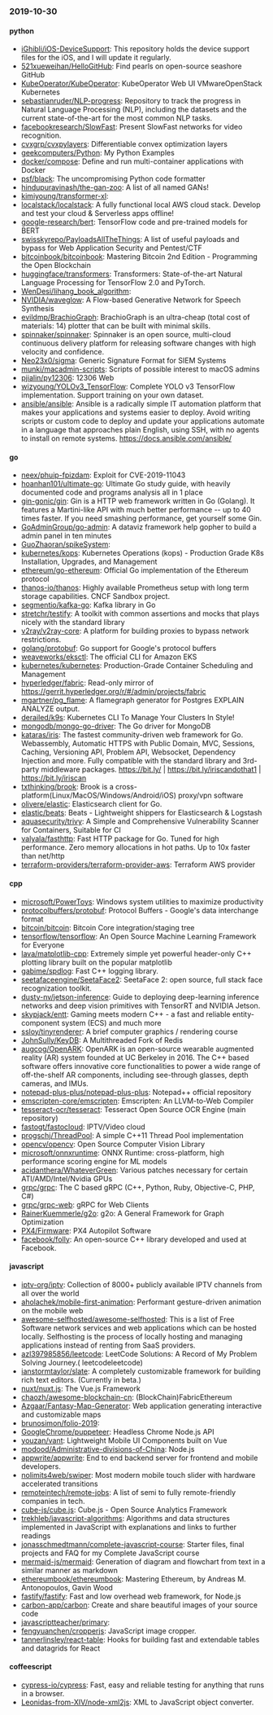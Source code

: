 ### 2019-10-30

#### python
* [iGhibli/iOS-DeviceSupport](https://github.com/iGhibli/iOS-DeviceSupport): This repository holds the device support files for the iOS, and I will update it regularly.
* [521xueweihan/HelloGitHub](https://github.com/521xueweihan/HelloGitHub): Find pearls on open-source seashore  GitHub 
* [KubeOperator/KubeOperator](https://github.com/KubeOperator/KubeOperator): KubeOperator  Web UI  VMwareOpenStack Kubernetes 
* [sebastianruder/NLP-progress](https://github.com/sebastianruder/NLP-progress): Repository to track the progress in Natural Language Processing (NLP), including the datasets and the current state-of-the-art for the most common NLP tasks.
* [facebookresearch/SlowFast](https://github.com/facebookresearch/SlowFast): Present SlowFast networks for video recognition.
* [cvxgrp/cvxpylayers](https://github.com/cvxgrp/cvxpylayers): Differentiable convex optimization layers
* [geekcomputers/Python](https://github.com/geekcomputers/Python): My Python Examples
* [docker/compose](https://github.com/docker/compose): Define and run multi-container applications with Docker
* [psf/black](https://github.com/psf/black): The uncompromising Python code formatter
* [hindupuravinash/the-gan-zoo](https://github.com/hindupuravinash/the-gan-zoo): A list of all named GANs!
* [kimiyoung/transformer-xl](https://github.com/kimiyoung/transformer-xl): 
* [localstack/localstack](https://github.com/localstack/localstack):  A fully functional local AWS cloud stack. Develop and test your cloud & Serverless apps offline!
* [google-research/bert](https://github.com/google-research/bert): TensorFlow code and pre-trained models for BERT
* [swisskyrepo/PayloadsAllTheThings](https://github.com/swisskyrepo/PayloadsAllTheThings): A list of useful payloads and bypass for Web Application Security and Pentest/CTF
* [bitcoinbook/bitcoinbook](https://github.com/bitcoinbook/bitcoinbook): Mastering Bitcoin 2nd Edition - Programming the Open Blockchain
* [huggingface/transformers](https://github.com/huggingface/transformers):  Transformers: State-of-the-art Natural Language Processing for TensorFlow 2.0 and PyTorch.
* [WenDesi/lihang_book_algorithm](https://github.com/WenDesi/lihang_book_algorithm): 
* [NVIDIA/waveglow](https://github.com/NVIDIA/waveglow): A Flow-based Generative Network for Speech Synthesis
* [evildmp/BrachioGraph](https://github.com/evildmp/BrachioGraph): BrachioGraph is an ultra-cheap (total cost of materials: 14) plotter that can be built with minimal skills.
* [spinnaker/spinnaker](https://github.com/spinnaker/spinnaker): Spinnaker is an open source, multi-cloud continuous delivery platform for releasing software changes with high velocity and confidence.
* [Neo23x0/sigma](https://github.com/Neo23x0/sigma): Generic Signature Format for SIEM Systems
* [munki/macadmin-scripts](https://github.com/munki/macadmin-scripts): Scripts of possible interest to macOS admins
* [pjialin/py12306](https://github.com/pjialin/py12306):  12306  Web 
* [wizyoung/YOLOv3_TensorFlow](https://github.com/wizyoung/YOLOv3_TensorFlow): Complete YOLO v3 TensorFlow implementation. Support training on your own dataset.
* [ansible/ansible](https://github.com/ansible/ansible): Ansible is a radically simple IT automation platform that makes your applications and systems easier to deploy. Avoid writing scripts or custom code to deploy and update your applications  automate in a language that approaches plain English, using SSH, with no agents to install on remote systems. https://docs.ansible.com/ansible/

#### go
* [neex/phuip-fpizdam](https://github.com/neex/phuip-fpizdam): Exploit for CVE-2019-11043
* [hoanhan101/ultimate-go](https://github.com/hoanhan101/ultimate-go): Ultimate Go study guide, with heavily documented code and programs analysis all in 1 place 
* [gin-gonic/gin](https://github.com/gin-gonic/gin): Gin is a HTTP web framework written in Go (Golang). It features a Martini-like API with much better performance -- up to 40 times faster. If you need smashing performance, get yourself some Gin.
* [GoAdminGroup/go-admin](https://github.com/GoAdminGroup/go-admin): A dataviz framework help gopher to build a admin panel in ten minutes
* [GuoZhaoran/spikeSystem](https://github.com/GuoZhaoran/spikeSystem): 
* [kubernetes/kops](https://github.com/kubernetes/kops): Kubernetes Operations (kops) - Production Grade K8s Installation, Upgrades, and Management
* [ethereum/go-ethereum](https://github.com/ethereum/go-ethereum): Official Go implementation of the Ethereum protocol
* [thanos-io/thanos](https://github.com/thanos-io/thanos): Highly available Prometheus setup with long term storage capabilities. CNCF Sandbox project.
* [segmentio/kafka-go](https://github.com/segmentio/kafka-go): Kafka library in Go
* [stretchr/testify](https://github.com/stretchr/testify): A toolkit with common assertions and mocks that plays nicely with the standard library
* [v2ray/v2ray-core](https://github.com/v2ray/v2ray-core): A platform for building proxies to bypass network restrictions.
* [golang/protobuf](https://github.com/golang/protobuf): Go support for Google's protocol buffers
* [weaveworks/eksctl](https://github.com/weaveworks/eksctl): The official CLI for Amazon EKS
* [kubernetes/kubernetes](https://github.com/kubernetes/kubernetes): Production-Grade Container Scheduling and Management
* [hyperledger/fabric](https://github.com/hyperledger/fabric): Read-only mirror of https://gerrit.hyperledger.org/r/#/admin/projects/fabric
* [mgartner/pg_flame](https://github.com/mgartner/pg_flame): A flamegraph generator for Postgres EXPLAIN ANALYZE output.
* [derailed/k9s](https://github.com/derailed/k9s):  Kubernetes CLI To Manage Your Clusters In Style!
* [mongodb/mongo-go-driver](https://github.com/mongodb/mongo-go-driver): The Go driver for MongoDB
* [kataras/iris](https://github.com/kataras/iris): The fastest community-driven web framework for Go. Webassembly, Automatic HTTPS with Public Domain, MVC, Sessions, Caching, Versioning API, Problem API, Websocket, Dependency Injection and more. Fully compatible with the standard library and 3rd-party middleware packages. https://bit.ly/ | https://bit.ly/iriscandothat1 | https://bit.ly/iriscan
* [txthinking/brook](https://github.com/txthinking/brook): Brook is a cross-platform(Linux/MacOS/Windows/Android/iOS) proxy/vpn software
* [olivere/elastic](https://github.com/olivere/elastic): Elasticsearch client for Go.
* [elastic/beats](https://github.com/elastic/beats):  Beats - Lightweight shippers for Elasticsearch & Logstash
* [aquasecurity/trivy](https://github.com/aquasecurity/trivy): A Simple and Comprehensive Vulnerability Scanner for Containers, Suitable for CI
* [valyala/fasthttp](https://github.com/valyala/fasthttp): Fast HTTP package for Go. Tuned for high performance. Zero memory allocations in hot paths. Up to 10x faster than net/http
* [terraform-providers/terraform-provider-aws](https://github.com/terraform-providers/terraform-provider-aws): Terraform AWS provider

#### cpp
* [microsoft/PowerToys](https://github.com/microsoft/PowerToys): Windows system utilities to maximize productivity
* [protocolbuffers/protobuf](https://github.com/protocolbuffers/protobuf): Protocol Buffers - Google's data interchange format
* [bitcoin/bitcoin](https://github.com/bitcoin/bitcoin): Bitcoin Core integration/staging tree
* [tensorflow/tensorflow](https://github.com/tensorflow/tensorflow): An Open Source Machine Learning Framework for Everyone
* [lava/matplotlib-cpp](https://github.com/lava/matplotlib-cpp): Extremely simple yet powerful header-only C++ plotting library built on the popular matplotlib
* [gabime/spdlog](https://github.com/gabime/spdlog): Fast C++ logging library.
* [seetafaceengine/SeetaFace2](https://github.com/seetafaceengine/SeetaFace2): SeetaFace 2: open source, full stack face recognization toolkit.
* [dusty-nv/jetson-inference](https://github.com/dusty-nv/jetson-inference): Guide to deploying deep-learning inference networks and deep vision primitives with TensorRT and NVIDIA Jetson.
* [skypjack/entt](https://github.com/skypjack/entt): Gaming meets modern C++ - a fast and reliable entity-component system (ECS) and much more
* [ssloy/tinyrenderer](https://github.com/ssloy/tinyrenderer): A brief computer graphics / rendering course
* [JohnSully/KeyDB](https://github.com/JohnSully/KeyDB): A Multithreaded Fork of Redis
* [augcog/OpenARK](https://github.com/augcog/OpenARK): OpenARK is an open-source wearable augmented reality (AR) system founded at UC Berkeley in 2016. The C++ based software offers innovative core functionalities to power a wide range of off-the-shelf AR components, including see-through glasses, depth cameras, and IMUs.
* [notepad-plus-plus/notepad-plus-plus](https://github.com/notepad-plus-plus/notepad-plus-plus): Notepad++ official repository
* [emscripten-core/emscripten](https://github.com/emscripten-core/emscripten): Emscripten: An LLVM-to-Web Compiler
* [tesseract-ocr/tesseract](https://github.com/tesseract-ocr/tesseract): Tesseract Open Source OCR Engine (main repository)
* [fastogt/fastocloud](https://github.com/fastogt/fastocloud): IPTV/Video cloud
* [progschj/ThreadPool](https://github.com/progschj/ThreadPool): A simple C++11 Thread Pool implementation
* [opencv/opencv](https://github.com/opencv/opencv): Open Source Computer Vision Library
* [microsoft/onnxruntime](https://github.com/microsoft/onnxruntime): ONNX Runtime: cross-platform, high performance scoring engine for ML models
* [acidanthera/WhateverGreen](https://github.com/acidanthera/WhateverGreen): Various patches necessary for certain ATI/AMD/Intel/Nvidia GPUs
* [grpc/grpc](https://github.com/grpc/grpc): The C based gRPC (C++, Python, Ruby, Objective-C, PHP, C#)
* [grpc/grpc-web](https://github.com/grpc/grpc-web): gRPC for Web Clients
* [RainerKuemmerle/g2o](https://github.com/RainerKuemmerle/g2o): g2o: A General Framework for Graph Optimization
* [PX4/Firmware](https://github.com/PX4/Firmware): PX4 Autopilot Software
* [facebook/folly](https://github.com/facebook/folly): An open-source C++ library developed and used at Facebook.

#### javascript
* [iptv-org/iptv](https://github.com/iptv-org/iptv): Collection of 8000+ publicly available IPTV channels from all over the world
* [aholachek/mobile-first-animation](https://github.com/aholachek/mobile-first-animation): Performant gesture-driven animation on the mobile web
* [awesome-selfhosted/awesome-selfhosted](https://github.com/awesome-selfhosted/awesome-selfhosted): This is a list of Free Software network services and web applications which can be hosted locally. Selfhosting is the process of locally hosting and managing applications instead of renting from SaaS providers.
* [azl397985856/leetcode](https://github.com/azl397985856/leetcode): LeetCode Solutions: A Record of My Problem Solving Journey.( leetcodeleetcode)
* [ianstormtaylor/slate](https://github.com/ianstormtaylor/slate): A completely customizable framework for building rich text editors. (Currently in beta.)
* [nuxt/nuxt.js](https://github.com/nuxt/nuxt.js): The Vue.js Framework
* [chaozh/awesome-blockchain-cn](https://github.com/chaozh/awesome-blockchain-cn): (BlockChain)FabricEthereum
* [Azgaar/Fantasy-Map-Generator](https://github.com/Azgaar/Fantasy-Map-Generator): Web application generating interactive and customizable maps
* [brunosimon/folio-2019](https://github.com/brunosimon/folio-2019): 
* [GoogleChrome/puppeteer](https://github.com/GoogleChrome/puppeteer): Headless Chrome Node.js API
* [youzan/vant](https://github.com/youzan/vant): Lightweight Mobile UI Components built on Vue
* [modood/Administrative-divisions-of-China](https://github.com/modood/Administrative-divisions-of-China):       Node.js 
* [appwrite/appwrite](https://github.com/appwrite/appwrite): End to end backend server for frontend and mobile developers. 
* [nolimits4web/swiper](https://github.com/nolimits4web/swiper): Most modern mobile touch slider with hardware accelerated transitions
* [remoteintech/remote-jobs](https://github.com/remoteintech/remote-jobs): A list of semi to fully remote-friendly companies in tech.
* [cube-js/cube.js](https://github.com/cube-js/cube.js):  Cube.js - Open Source Analytics Framework
* [trekhleb/javascript-algorithms](https://github.com/trekhleb/javascript-algorithms):  Algorithms and data structures implemented in JavaScript with explanations and links to further readings
* [jonasschmedtmann/complete-javascript-course](https://github.com/jonasschmedtmann/complete-javascript-course): Starter files, final projects and FAQ for my Complete JavaScript course
* [mermaid-js/mermaid](https://github.com/mermaid-js/mermaid): Generation of diagram and flowchart from text in a similar manner as markdown
* [ethereumbook/ethereumbook](https://github.com/ethereumbook/ethereumbook): Mastering Ethereum, by Andreas M. Antonopoulos, Gavin Wood
* [fastify/fastify](https://github.com/fastify/fastify): Fast and low overhead web framework, for Node.js
* [carbon-app/carbon](https://github.com/carbon-app/carbon):  Create and share beautiful images of your source code
* [javascriptteacher/primary](https://github.com/javascriptteacher/primary): 
* [fengyuanchen/cropperjs](https://github.com/fengyuanchen/cropperjs): JavaScript image cropper.
* [tannerlinsley/react-table](https://github.com/tannerlinsley/react-table):  Hooks for building fast and extendable tables and datagrids for React

#### coffeescript
* [cypress-io/cypress](https://github.com/cypress-io/cypress): Fast, easy and reliable testing for anything that runs in a browser.
* [Leonidas-from-XIV/node-xml2js](https://github.com/Leonidas-from-XIV/node-xml2js): XML to JavaScript object converter.
